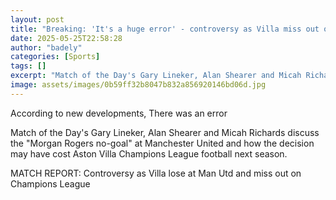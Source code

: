 ```yaml
---
layout: post
title: "Breaking: 'It's a huge error' - controversy as Villa miss out on Champions League"
date: 2025-05-25T22:58:28
author: "badely"
categories: [Sports]
tags: []
excerpt: "Match of the Day's Gary Lineker, Alan Shearer and Micah Richards discuss the 'Morgan Rogers no-goal' and how the ramifications may have cost Aston Vil"
image: assets/images/0b59ff32b8047b832a856920146bd06d.jpg
---
```


According to new developments, There was an error

Match of the Day's Gary Lineker, Alan Shearer and Micah Richards discuss the "Morgan Rogers no-goal" at Manchester United and how the decision may have cost Aston Villa Champions League football next season.

MATCH REPORT: Controversy as Villa lose at Man Utd and miss out on Champions League


